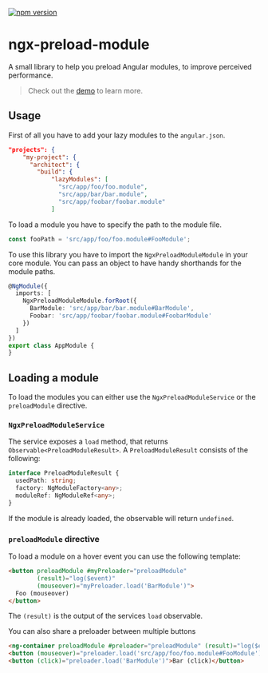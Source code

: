 [![npm version](https://badge.fury.io/js/ngx-preload-module.svg)](https://badge.fury.io/js/ngx-preload-module)

# ngx-preload-module

A small library to help you preload Angular modules, to improve perceived performance.

>Check out the [demo](https://janmalch.github.io/ngx-preload-module) to learn more.

## Usage

First of all you have to add your lazy modules to the `angular.json`.

```json
"projects": {
    "my-project": {
      "architect": {
        "build": {
            "lazyModules": [
              "src/app/foo/foo.module",
              "src/app/bar/bar.module",
              "src/app/foobar/foobar.module"
            ]
```

To load a module you have to specify the path to the module file.
```typescript
const fooPath = 'src/app/foo/foo.module#FooModule';
```

To use this library you have to import the `NgxPreloadModuleModule` in your core module.
You can pass an object to have handy shorthands for the module paths.

```typescript
@NgModule({
  imports: [
    NgxPreloadModuleModule.forRoot({
      BarModule: 'src/app/bar/bar.module#BarModule',
      Foobar: 'src/app/foobar/foobar.module#FoobarModule'
    })
  ]
})
export class AppModule {
}
```

## Loading a module

To load the modules you can either use the `NgxPreloadModuleService` or the `preloadModule` directive.

### `NgxPreloadModuleService`

The service exposes a `load` method, that returns `Observable<PreloadModuleResult>`.
A `PreloadModuleResult` consists of the following:

```typescript
interface PreloadModuleResult {
  usedPath: string;
  factory: NgModuleFactory<any>;
  moduleRef: NgModuleRef<any>;
}
```

If the module is already loaded, the observable will return `undefined`.

### `preloadModule` directive

To load a module on a hover event you can use the following template:

```html
<button preloadModule #myPreloader="preloadModule"
        (result)="log($event)"
        (mouseover)="myPreloader.load('BarModule')">
  Foo (mouseover)
</button>
```

The `(result)` is the output of the services `load` observable.

You can also share a preloader between multiple buttons

```html
<ng-container preloadModule #preloader="preloadModule" (result)="log($event)"></ng-container>
<button (mouseover)="preloader.load('src/app/foo/foo.module#FooModule')">Foo (mouseover)</button>
<button (click)="preloader.load('BarModule')">Bar (click)</button>
```
